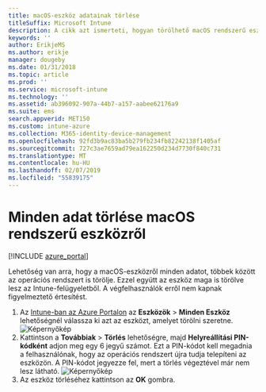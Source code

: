 ```yaml
---
title: macOS-eszköz adatainak törlése
titleSuffix: Microsoft Intune
description: A cikk azt ismerteti, hogyan törölhető macOS rendszerű eszközről minden adat, beleértve az operációs rendszert is.
keywords: ''
author: ErikjeMS
ms.author: erikje
manager: dougeby
ms.date: 01/31/2018
ms.topic: article
ms.prod: ''
ms.service: microsoft-intune
ms.technology: ''
ms.assetid: ab396092-907a-44b7-a157-aabee62176a9
ms.suite: ems
search.appverid: MET150
ms.custom: intune-azure
ms.collection: M365-identity-device-management
ms.openlocfilehash: 92fd3b9ac83ba5b279fb234fb82242138f1405af
ms.sourcegitcommit: 727c3ae7659ad79ea162250d234d7730f840c731
ms.translationtype: MT
ms.contentlocale: hu-HU
ms.lasthandoff: 02/07/2019
ms.locfileid: "55839175"
---
```

# <a name="erase-all-data-from-a-macos-device"></a>Minden adat törlése macOS rendszerű eszközről

[!INCLUDE [azure_portal](./includes/azure_portal.md)]

Lehetőség van arra, hogy a macOS-eszközről minden adatot, többek között az operációs rendszert is törölje. Ezzel együtt az eszköz maga is törölve lesz az Intune-felügyeletből. A végfelhasználók erről nem kapnak figyelmeztető értesítést.

1. Az [Intune-ban az Azure Portalon](https://aka.ms/intuneportal) az **Eszközök** > **Minden Eszköz** lehetőségnél válassza ki azt az eszközt, amelyet törölni szeretne.
![Képernyőkép](./media/device-erase/choosedevice.png)
2. Kattintson a **Továbbiak** > **Törlés** lehetőségre, majd **Helyreállítási PIN-kódként** adjon meg egy 6 jegyű számot. Ezt a PIN-kódot kell megadnia a felhasználónak, hogy az operációs rendszert újra tudja telepíteni az eszközön. A PIN-kódot jegyezze fel, mert a törlés végeztével már nem lesz látható.
![Képernyőkép](./media/device-erase/providepin.png)
3. Az eszköz törléséhez kattintson az **OK** gombra.
